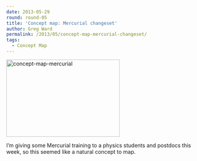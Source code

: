 ```yaml
---
date: 2013-05-29
round: round-05
title: 'Concept map: Mercurial changeset'
author: Greg Ward
permalink: /2013/05/concept-map-mercurial-changeset/
tags:
  - Concept Map
---
```

[<img class="alignnone size-medium wp-image-2916" alt="concept-map-mercurial" src="http://teaching.software-carpentry.org/wp-content/uploads/2013/05/concept-map-mercurial-300x204.jpg" width="300" height="204" />][1]

I&#8217;m giving some Mercurial training to a physics students and postdocs this week, so this seemed like a natural concept to map.

 [1]: http://teaching.software-carpentry.org/wp-content/uploads/2013/05/concept-map-mercurial.jpg
